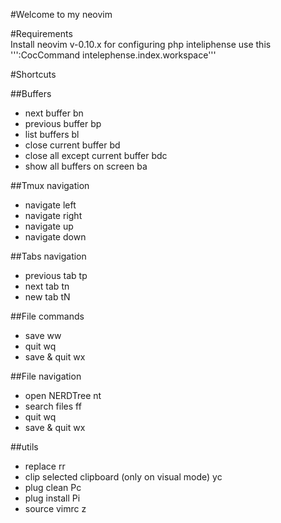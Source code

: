 #Welcome to my neovim

#Requirements  
Install neovim v-0.10.x
for configuring php inteliphense use this
''':CocCommand intelephense.index.workspace'''


#Shortcuts

##Buffers
* next buffer <Leader>bn
* previous buffer <Leader>bp 
* list buffers <Leader>bl 
* close current buffer <Leader>bd
* close all except current buffer <Leader>bdc
* show all buffers on screen <Leader>ba

##Tmux navigation
* navigate left  <Leader><C-h>
* navigate right  <Leader><C-l>
* navigate up  <Leader><C-k>
* navigate down  <Leader><C-j>

##Tabs navigation
* previous tab <Leader>tp
* next tab <Leader>tn
* new tab <Leader>tN

##File commands
* save  <Leader>ww
* quit <Leader>wq
* save & quit <Leader>wx

##File navigation
* open NERDTree <Leader>nt 
* search files <Leader>ff 
* quit <Leader>wq
* save & quit <Leader>wx

##utils
* replace <Leader>rr
* clip selected clipboard (only on visual mode) <Leader>yc
* plug clean <Leader>Pc
* plug install <Leader>Pi
* source vimrc <Leader>z
